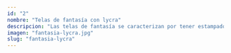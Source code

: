 ```yaml
---
id: "2"
nombre: "Telas de fantasía con lycra"
descripcion: "Las telas de fantasía se caracterizan por tener estampados llamativos con satinados y brocados. Este tipo de tela es excelente para confeccionar prendas con las que se busca captar la atención de los demás como en fiestas, carnavales o para aquellos vestidos donde se quiera dar rienda suelta a la creatividad."
imagen: "fantasia-lycra.jpg"
slug: "fantasia-lycra"
---
```

